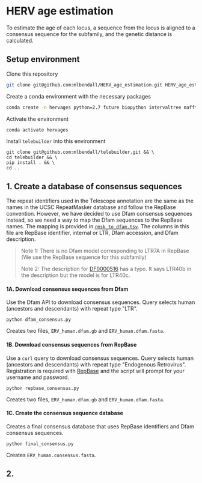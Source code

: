# HERV age estimation

To estimate the age of each locus, a sequence from the locus is aligned to a 
consensus sequence for the subfamily, and the genetic distance is calculated.

## Setup environment

Clone this repository

```bash
git clone git@github.com:mlbendall/HERV_age_estimation.git HERV_age_estimation.git && cd HERV_age_estimation.git
```

Create a conda environment with the necessary packages

```bash
conda create -n hervages python=2.7 future biopython intervaltree mafft
```

Activate the environment

```bash
conda activate hervages
```

Install `telebuilder` into this environment

```
git clone git@github.com:mlbendall/telebuilder.git && \
cd telebuilder && \
pip install . && \
cd ..
```

## 1. Create a database of consensus sequences

The repeat identifiers used in the Telescope annotation are the same as the names in the 
UCSC RepeatMasker database and follow the RepBase convention. However, we have decided to
use Dfam consensus sequences instead, so we need a way to map the Dfam sequences to the
RepBase names. The mapping is provided in [`rmsk_to_dfam.tsv`](./rmsk_to_dfam.tsv). The columns in this file are
RepBase identifier, internal or LTR, Dfam accession, and Dfam description.

> Note 1: There is no Dfam model corresponding to LTR7A in RepBase (We use the RepBase sequence for this subfamily)
> 
> Note 2: The description for [DF0000516](http://dfam.org/family/DF0000516/summary) has a typo. It says LTR40b in the description but the model is for LTR40c.

#### 1A. Download consensus sequences from Dfam

Use the Dfam API to download consensus sequences. Query selects human (ancestors and descendants) with repeat type "LTR".

```
python dfam_consensus.py
```

Creates two files, `ERV_human.dfam.gb` and `ERV_human.dfam.fasta`.

#### 1B. Download consensus sequences from RepBase

Use a `curl` query to download consensus sequences. Query selects human (ancestors and descendants) with repeat type "Endogenous Retrovirus". Registration is required with [RepBase](https://www.girinst.org/accountservices/register.php) and the script will prompt for your username and password.

```
python repbase_consensus.py
```

Creates two files, `ERV_human.dfam.gb` and `ERV_human.dfam.fasta`.

#### 1C. Create the consensus sequence database

Creates a final consensus database that uses RepBase identifiers and Dfam consensus sequences.

```
python final_consensus.py
```

Creates `ERV_human.consensus.fasta`.

## 2. 